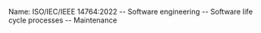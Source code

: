 
Name:  ISO/IEC/IEEE 14764:2022 -- Software engineering -- Software life cycle processes -- Maintenance
